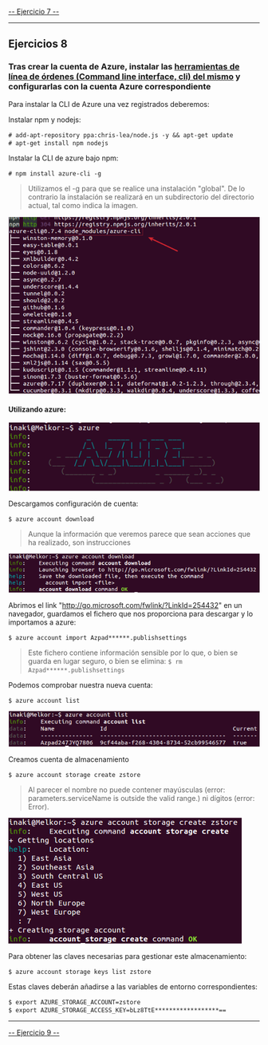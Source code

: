 [-- Ejercicio 7 --](./ejercicio07.md)

------------------

## Ejercicios 8

### Tras crear la cuenta de Azure, instalar las [herramientas de línea de órdenes (Command line interface, cli) del mismo](http://www.windowsazure.com/en-us/manage/install-and-configure-cli/) y configurarlas con la cuenta Azure correspondiente

Para instalar la CLI de Azure una vez registrados deberemos:

Instalar npm y nodejs:
    
    # add-apt-repository ppa:chris-lea/node.js -y && apt-get update
    # apt-get install npm nodejs


Instalar la CLI de azure bajo npm:

    # npm install azure-cli -g

> Utilizamos el -g para que se realice una instalación "global". De lo contrario la instalación se realizará en un subdirectorio del directorio actual, tal como indica la imagen.

![](./images/azure_cli_install.png "Instalación de la cli de azure")

#### Utilizando azure:

![](./images/azure_cut.png "Azure CLI")

Descargamos configuración de cuenta:

    $ azure account download

> Aunque la información que veremos parece que sean acciones que ha realizado, son instrucciones

![](./images/azure_account_down.png "Descargada configuración de cuenta")

Abrimos el link "http://go.microsoft.com/fwlink/?LinkId=254432" en un navegador, guardamos el fichero que nos proporciona para descargar y lo importamos a azure:

    $ azure account import Azpad******.publishsettings

> Este fichero contiene información sensible por lo que, o bien se guarda en lugar seguro, o bien se elimina: `$ rm Azpad******.publishsettings`


Podemos comprobar nuestra nueva cuenta:

    $ azure account list
    
![](./images/account_list.png "Lista de cuentas de azure configuradas")

Creamos cuenta de almacenamiento

    $ azure account storage create zstore

> Al parecer el nombre no puede contener mayúsculas (error:   parameters.serviceName is outside the valid range.) ni dígitos (error:   Error).

![](./images/storage_create.png "Creación de cuenta de almacenamiento")


Para obtener las claves necesarias para gestionar este almacenamiento:

    $ azure account storage keys list zstore

Estas claves deberán añadirse a las variables de entorno correspondientes:

    $ export AZURE_STORAGE_ACCOUNT=zstore
    $ export AZURE_STORAGE_ACCESS_KEY=bLz8TtE******************==


------------------

[-- Ejercicio 9 --](./ejercicio09.md)
